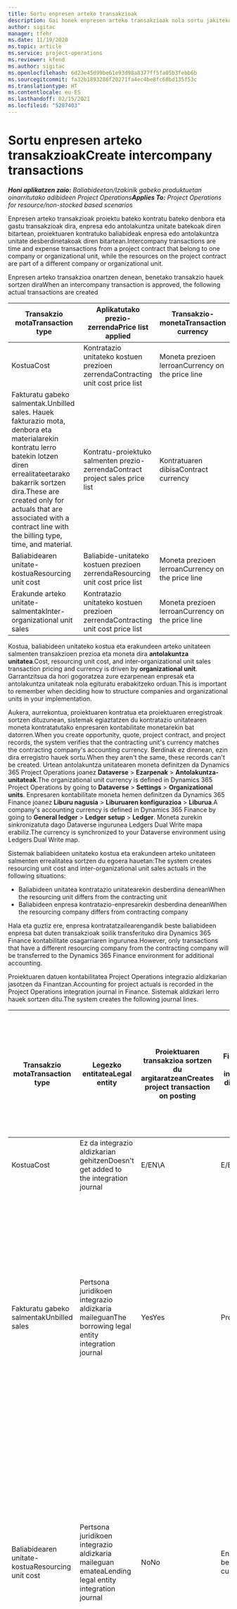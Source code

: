 ```yaml
---
title: Sortu enpresen arteko transakzioak
description: Gai honek enpresen arteko transakzioak nola sortu jakiteko informazioa eskaintzen du.
author: sigitac
manager: tfehr
ms.date: 11/19/2020
ms.topic: article
ms.service: project-operations
ms.reviewer: kfend
ms.author: sigitac
ms.openlocfilehash: 6d23e45d99be61e93d98a8377ff5fa05b3febb6b
ms.sourcegitcommit: fa32b1893286f20271fa4ec4be8fc68bd135f53c
ms.translationtype: HT
ms.contentlocale: eu-ES
ms.lasthandoff: 02/15/2021
ms.locfileid: "5287403"
---
```

# <a name="create-intercompany-transactions"></a><span data-ttu-id="b42e1-103">Sortu enpresen arteko transakzioak</span><span class="sxs-lookup"><span data-stu-id="b42e1-103">Create intercompany transactions</span></span>

<span data-ttu-id="b42e1-104">_**Honi aplikatzen zaio:** Baliabideetan/Izakinik gabeko produktuetan oinarritutako adibideen Project Operations_</span><span class="sxs-lookup"><span data-stu-id="b42e1-104">_**Applies To:** Project Operations for resource/non-stocked based scenarios_</span></span>

<span data-ttu-id="b42e1-105">Enpresen arteko transakzioak proiektu bateko kontratu bateko denbora eta gastu transakzioak dira, enpresa edo antolakuntza unitate batekoak diren bitartean, proiektuaren kontratuko baliabideak enpresa edo antolakuntza unitate desberdinetakoak diren bitartean.</span><span class="sxs-lookup"><span data-stu-id="b42e1-105">Intercompany transactions are time and expense transactions from a project contract that belong to one company or organizational unit, while the resources on the project contract are part of a different company or organizational unit.</span></span>

<span data-ttu-id="b42e1-106">Enpresen arteko transakzioa onartzen denean, benetako transakzio hauek sortzen dira</span><span class="sxs-lookup"><span data-stu-id="b42e1-106">When an intercompany transaction is approved, the following actual transactions are created</span></span>

| <span data-ttu-id="b42e1-107">**Transakzio mota**</span><span class="sxs-lookup"><span data-stu-id="b42e1-107">**Transaction type**</span></span> | <span data-ttu-id="b42e1-108">**Aplikatutako prezio-zerrenda**</span><span class="sxs-lookup"><span data-stu-id="b42e1-108">**Price list applied**</span></span> | <span data-ttu-id="b42e1-109">**Transakzio-moneta**</span><span class="sxs-lookup"><span data-stu-id="b42e1-109">**Transaction currency**</span></span> |
| --- | --- | --- |
| <span data-ttu-id="b42e1-110">Kostua</span><span class="sxs-lookup"><span data-stu-id="b42e1-110">Cost</span></span> | <span data-ttu-id="b42e1-111">Kontratazio unitateko kostuen prezioen zerrenda</span><span class="sxs-lookup"><span data-stu-id="b42e1-111">Contracting unit cost price list</span></span> | <span data-ttu-id="b42e1-112">Moneta prezioen lerroan</span><span class="sxs-lookup"><span data-stu-id="b42e1-112">Currency on the price line</span></span> |
| <span data-ttu-id="b42e1-113">Fakturatu gabeko salmentak.</span><span class="sxs-lookup"><span data-stu-id="b42e1-113">Unbilled sales.</span></span> <span data-ttu-id="b42e1-114">Hauek fakturazio mota, denbora eta materialarekin kontratu lerro batekin lotzen diren errealitateetarako bakarrik sortzen dira.</span><span class="sxs-lookup"><span data-stu-id="b42e1-114">These are created only for actuals that are associated with a contract line with the billing type, time, and material.</span></span> | <span data-ttu-id="b42e1-115">Kontratu-proiektuko salmenten prezio-zerrenda</span><span class="sxs-lookup"><span data-stu-id="b42e1-115">Contract project sales price list</span></span> | <span data-ttu-id="b42e1-116">Kontratuaren dibisa</span><span class="sxs-lookup"><span data-stu-id="b42e1-116">Contract currency</span></span> |
| <span data-ttu-id="b42e1-117">Baliabidearen unitate-kostua</span><span class="sxs-lookup"><span data-stu-id="b42e1-117">Resourcing unit cost</span></span> | <span data-ttu-id="b42e1-118">Baliabide-unitateko kostuen prezioen zerrenda</span><span class="sxs-lookup"><span data-stu-id="b42e1-118">Resourcing unit cost price list</span></span> | <span data-ttu-id="b42e1-119">Moneta prezioen lerroan</span><span class="sxs-lookup"><span data-stu-id="b42e1-119">Currency on the price line</span></span> |
| <span data-ttu-id="b42e1-120">Erakunde arteko unitate-salmentak</span><span class="sxs-lookup"><span data-stu-id="b42e1-120">Inter-organizational unit sales</span></span> | <span data-ttu-id="b42e1-121">Kontratazio unitateko kostuen prezioen zerrenda</span><span class="sxs-lookup"><span data-stu-id="b42e1-121">Contracting unit cost price list</span></span> | <span data-ttu-id="b42e1-122">Moneta prezioen lerroan</span><span class="sxs-lookup"><span data-stu-id="b42e1-122">Currency on the price line</span></span> |

<span data-ttu-id="b42e1-123">Kostua, baliabideen unitateko kostua eta erakundeen arteko unitateen salmenten transakzioen prezioa eta moneta dira **antolakuntza unitatea**.</span><span class="sxs-lookup"><span data-stu-id="b42e1-123">Cost, resourcing unit cost, and inter-organizational unit sales transaction pricing and currency is driven by **organizational unit**.</span></span> <span data-ttu-id="b42e1-124">Garrantzitsua da hori gogoratzea zure ezarpenean enpresak eta antolakuntza unitateak nola egituratu erabakitzeko orduan.</span><span class="sxs-lookup"><span data-stu-id="b42e1-124">This is important to remember when deciding how to structure companies and organizational units in your implementation.</span></span>

<span data-ttu-id="b42e1-125">Aukera, aurrekontua, proiektuaren kontratua eta proiektuaren erregistroak sortzen dituzunean, sistemak egiaztatzen du kontratazio unitatearen moneta kontratatutako enpresaren kontabilitate monetarekin bat datorren.</span><span class="sxs-lookup"><span data-stu-id="b42e1-125">When you create opportunity, quote, project contract, and project records, the system verifies that the contracting unit's currency matches the contracting company's accounting currency.</span></span> <span data-ttu-id="b42e1-126">Berdinak ez direnean, ezin dira erregistro hauek sortu.</span><span class="sxs-lookup"><span data-stu-id="b42e1-126">When they aren't the same, these records can't be created.</span></span> <span data-ttu-id="b42e1-127">Urtean antolakuntza unitatearen moneta definitzen da Dynamics 365 Project Operations joanez **Dataverse** > **Ezarpenak** > **Antolakuntza-unitateak**.</span><span class="sxs-lookup"><span data-stu-id="b42e1-127">The organizational unit currency is defined in Dynamics 365 Project Operations by going to **Dataverse** > **Settings** > **Organizational units**.</span></span> <span data-ttu-id="b42e1-128">Enpresaren kontabilitate moneta hemen definitzen da Dynamics 365 Finance joanez **Liburu nagusia** > **Liburuaren konfigurazioa** > **Liburua**.</span><span class="sxs-lookup"><span data-stu-id="b42e1-128">A company's accounting currency is defined in Dynamics 365 Finance by going to **General ledger** > **Ledger setup** > **Ledger**.</span></span> <span data-ttu-id="b42e1-129">Moneta zurekin sinkronizatuta dago Dataverse ingurunea Ledgers Dual Write mapa erabiliz.</span><span class="sxs-lookup"><span data-stu-id="b42e1-129">The currency is synchronized to your Dataverse environment using Ledgers Dual Write map.</span></span>

<span data-ttu-id="b42e1-130">Sistemak baliabideen unitateko kostua eta erakundeen arteko unitateen salmenten errealitatea sortzen du egoera hauetan:</span><span class="sxs-lookup"><span data-stu-id="b42e1-130">The system creates resourcing unit cost and inter-organizational unit sales actuals  in the following situations:</span></span>

  - <span data-ttu-id="b42e1-131">Baliabideen unitatea kontratazio unitatearekin desberdina denean</span><span class="sxs-lookup"><span data-stu-id="b42e1-131">When the resourcing unit differs from the contracting unit</span></span>
  - <span data-ttu-id="b42e1-132">Baliabideen enpresa kontratazio-enpresarekin desberdina denean</span><span class="sxs-lookup"><span data-stu-id="b42e1-132">When the resourcing company differs from contracting company</span></span>

<span data-ttu-id="b42e1-133">Hala eta guztiz ere, enpresa kontratatzailearengandik beste baliabideen enpresa bat duten transakzioak soilik transferituko dira Dynamics 365 Finance kontabilitate osagarriaren ingurunea.</span><span class="sxs-lookup"><span data-stu-id="b42e1-133">However, only transactions that have a different resourcing company from the contracting company will be transferred to the Dynamics 365 Finance environment for additional accounting.</span></span>

<span data-ttu-id="b42e1-134">Proiektuaren datuen kontabilitatea Project Operations integrazio aldizkarian jasotzen da Finantzan.</span><span class="sxs-lookup"><span data-stu-id="b42e1-134">Accounting for project actuals is recorded in the Project Operations integration journal in Finance.</span></span> <span data-ttu-id="b42e1-135">Sistemak aldizkari lerro hauek sortzen ditu.</span><span class="sxs-lookup"><span data-stu-id="b42e1-135">The system creates the following journal lines.</span></span>

| <span data-ttu-id="b42e1-136">**Transakzio mota**</span><span class="sxs-lookup"><span data-stu-id="b42e1-136">**Transaction type**</span></span> | <span data-ttu-id="b42e1-137">**Legezko entitatea**</span><span class="sxs-lookup"><span data-stu-id="b42e1-137">**Legal entity**</span></span> | <span data-ttu-id="b42e1-138">**Proiektuaren transakzioa sortzen du argitaratzean**</span><span class="sxs-lookup"><span data-stu-id="b42e1-138">**Creates project transaction on posting**</span></span> | <span data-ttu-id="b42e1-139">**Finantza-dimentsio lehenetsien inprimakia**</span><span class="sxs-lookup"><span data-stu-id="b42e1-139">**Financial dimensions default from**</span></span> | <span data-ttu-id="b42e1-140">**Fakturazio-salmenta lehenetsien gaineko zerga taldea eta fakturazio elementuen salmenten gaineko zerga taldea**</span><span class="sxs-lookup"><span data-stu-id="b42e1-140">**Default billing sales tax group and billing item sales tax group**</span></span> |
| --- | --- | --- | --- | --- |
| <span data-ttu-id="b42e1-141">Kostua</span><span class="sxs-lookup"><span data-stu-id="b42e1-141">Cost</span></span> | <span data-ttu-id="b42e1-142">Ez da integrazio aldizkarian gehitzen</span><span class="sxs-lookup"><span data-stu-id="b42e1-142">Doesn't get added to the integration journal</span></span> | <span data-ttu-id="b42e1-143">E/E</span><span class="sxs-lookup"><span data-stu-id="b42e1-143">N\A</span></span> | <span data-ttu-id="b42e1-144">E/E</span><span class="sxs-lookup"><span data-stu-id="b42e1-144">N\A</span></span> | <span data-ttu-id="b42e1-145">E/E</span><span class="sxs-lookup"><span data-stu-id="b42e1-145">N\A</span></span> |
| <span data-ttu-id="b42e1-146">Fakturatu gabeko salmentak</span><span class="sxs-lookup"><span data-stu-id="b42e1-146">Unbilled sales</span></span> | <span data-ttu-id="b42e1-147">Pertsona juridikoen integrazio aldizkaria maileguan</span><span class="sxs-lookup"><span data-stu-id="b42e1-147">The borrowing legal entity integration journal</span></span> | <span data-ttu-id="b42e1-148">Yes</span><span class="sxs-lookup"><span data-stu-id="b42e1-148">Yes</span></span> | <span data-ttu-id="b42e1-149">Project</span><span class="sxs-lookup"><span data-stu-id="b42e1-149">Project</span></span> | <span data-ttu-id="b42e1-150">**Fakturazio salmenten gaineko zerga taldea**: **Kontratuko bezeroan** oinarrituta</span><span class="sxs-lookup"><span data-stu-id="b42e1-150">**Billing sales tax group**: Based on the **contract customer**</span></span> <br/> <span data-ttu-id="b42e1-151">**Fakturazio elementuen salmenten gaineko zerga taldea**: Aldizkariaren lerroan dagoen pertsona juridikoaren proiektuaren kategoriatik</span><span class="sxs-lookup"><span data-stu-id="b42e1-151">**Billing item sales tax group**: From the current legal entity project category on the journal line</span></span> |
| <span data-ttu-id="b42e1-152">Baliabidearen unitate-kostua</span><span class="sxs-lookup"><span data-stu-id="b42e1-152">Resourcing unit cost</span></span> | <span data-ttu-id="b42e1-153">Pertsona juridikoen integrazio aldizkaria maileguan ematea</span><span class="sxs-lookup"><span data-stu-id="b42e1-153">Lending legal entity integration journal</span></span> | <span data-ttu-id="b42e1-154">No</span><span class="sxs-lookup"><span data-stu-id="b42e1-154">No</span></span> | <span data-ttu-id="b42e1-155">Enpresen arteko bezeroa</span><span class="sxs-lookup"><span data-stu-id="b42e1-155">Intercompany customer</span></span> | <span data-ttu-id="b42e1-156">**Fakturazio salmenten gaineko zerga taldea**: **Enpresen arteko bezeroan** oinarrituta</span><span class="sxs-lookup"><span data-stu-id="b42e1-156">**Billing sales tax group**: Based on the **intercompany customer**</span></span> <br/> <span data-ttu-id="b42e1-157">**Fakturazio elementuen salmenten gaineko zerga taldea**: Aldizkariaren lerroan dagoen pertsona juridikoaren proiektuaren kategoriatik</span><span class="sxs-lookup"><span data-stu-id="b42e1-157">**Billing item sales tax group**: From the current legal entity project category on the journal line</span></span> |
| <span data-ttu-id="b42e1-158">Erakunde arteko salmentak</span><span class="sxs-lookup"><span data-stu-id="b42e1-158">Inter-organizational sales</span></span> | <span data-ttu-id="b42e1-159">Pertsona juridikoen integrazio aldizkaria maileguan ematea</span><span class="sxs-lookup"><span data-stu-id="b42e1-159">Lending legal entity integration journal</span></span> | <span data-ttu-id="b42e1-160">No</span><span class="sxs-lookup"><span data-stu-id="b42e1-160">No</span></span> | <span data-ttu-id="b42e1-161">Enpresen arteko bezeroa</span><span class="sxs-lookup"><span data-stu-id="b42e1-161">Intercompany customer</span></span> | <span data-ttu-id="b42e1-162">**Fakturazio salmenten gaineko zerga taldea**: **Enpresen arteko bezeroan** oinarrituta</span><span class="sxs-lookup"><span data-stu-id="b42e1-162">**Billing sales tax group**: Based on the **intercompany customer**</span></span> <br/> <span data-ttu-id="b42e1-163">**Fakturazio elementuen salmenten gaineko zerga taldea**: Aldizkariaren lerroan dagoen pertsona juridikoaren proiektuaren kategoriatik</span><span class="sxs-lookup"><span data-stu-id="b42e1-163">**Billing item sales tax group**: From the current legal entity project category on the journal line</span></span> |

### <a name="example-intercompany-transactions"></a><span data-ttu-id="b42e1-164">Adibidez: enpresen arteko transakzioak</span><span class="sxs-lookup"><span data-stu-id="b42e1-164">Example: Intercompany transactions</span></span>

<span data-ttu-id="b42e1-165">Molly Clark, GBPMn lan egiten duen garatzaileak 10 orduko lana erregistratzen du USPM Adventure Works proiektu baten aurka, proiektuaren kudeatzaileak onartzen duena.</span><span class="sxs-lookup"><span data-stu-id="b42e1-165">Molly Clark, developer employed in GBPM records 10 hours of work against a USPM Adventure Works project, which is approved by the project manager.</span></span> <span data-ttu-id="b42e1-166">Garatzaileen GBPM kostua orduko 88 GBP da.</span><span class="sxs-lookup"><span data-stu-id="b42e1-166">Developer cost in GBPM is 88 GBP per hour.</span></span> <span data-ttu-id="b42e1-167">GBPM-k USPM 120 USD fakturatuko du garatzaileen orduko.</span><span class="sxs-lookup"><span data-stu-id="b42e1-167">GBPM will bill USPM 120 USD per developer hour.</span></span> <span data-ttu-id="b42e1-168">USPM-k bezeroari Adventure Works, 200 USD fakturatuko dio GBPM baliabideak egindako lana.</span><span class="sxs-lookup"><span data-stu-id="b42e1-168">USPM will bill the customer Adventure Works, 200 USD for work done by the GBPM resource.</span></span> <span data-ttu-id="b42e1-169">Informazio gehiago eskuratzeko, ikusi [Konfiguratu enpresa arteko fakturak](configure-intercompany-invoicing.md).</span><span class="sxs-lookup"><span data-stu-id="b42e1-169">For more information, see [Configure intercompany invoicing](configure-intercompany-invoicing.md).</span></span>

1. <span data-ttu-id="b42e1-170">Project Operations atalean, joan hona: **Baliabideak**, eta hautatu **Molly Clark** zerrendatik.</span><span class="sxs-lookup"><span data-stu-id="b42e1-170">In Project Operations, go to **Resources**, and select **Molly Clark** from the list.</span></span> <span data-ttu-id="b42e1-171">**Antolaketa** fitxako **Enpresa** eremuan, hautatu **GBPM**.</span><span class="sxs-lookup"><span data-stu-id="b42e1-171">On the **Scheduling** tab, in the **Company** field, select **GBPM**.</span></span>
2. <span data-ttu-id="b42e1-172">Joan **Salmentak** > **Bezeroak** aukerara, eta hautatu **Berria** Adventure Works-eko bezeroen erregistro berria sortzeko.</span><span class="sxs-lookup"><span data-stu-id="b42e1-172">Go to **Sales** > **Customers**, and select **New** to create a new customer record for Adventure Works.</span></span>
    1. <span data-ttu-id="b42e1-173">Ezarri enpresa **USPM** gisa.</span><span class="sxs-lookup"><span data-stu-id="b42e1-173">Set the company to **USPM**.</span></span>
    2. <span data-ttu-id="b42e1-174">Ezarri **Harreman mota** **Bezeroa** gisa.</span><span class="sxs-lookup"><span data-stu-id="b42e1-174">Set **Relationship type** to **Customer**.</span></span>
    3. <span data-ttu-id="b42e1-175">Aukeratu **10. bezero taldea - Etxekoa**.</span><span class="sxs-lookup"><span data-stu-id="b42e1-175">Select **Customer group 10 – Domestic**.</span></span>
    4. <span data-ttu-id="b42e1-176">Ezarri moneta **USD** gisa.</span><span class="sxs-lookup"><span data-stu-id="b42e1-176">Set currency to **USD**.</span></span>
    5. <span data-ttu-id="b42e1-177">Erregistroa gorde</span><span class="sxs-lookup"><span data-stu-id="b42e1-177">Save the record.</span></span>
3. <span data-ttu-id="b42e1-178">Joan **Salmentak** > **Proiektuen kontratuak** aukerara, eta sortu Adventure Works-en proiektuaren kontratu berria.</span><span class="sxs-lookup"><span data-stu-id="b42e1-178">Go to **Sales** > **Project Contracts** and create a new project contract for Adventure Works.</span></span>
    1. <span data-ttu-id="b42e1-179">Ezarri jabea den enpresa **USPM** eta kontratazio unitatea **Contoso Robotics US**.</span><span class="sxs-lookup"><span data-stu-id="b42e1-179">Set the owning company to **USPM** and the contracting unit to **Contoso Robotics US**.</span></span>
    2. <span data-ttu-id="b42e1-180">Aukeratu Adventure Works bezero gisa.</span><span class="sxs-lookup"><span data-stu-id="b42e1-180">Select Adventure Works as the customer.</span></span>
    3. <span data-ttu-id="b42e1-181">Aukeratu produktuen prezioen zerrenda eta gorde erregistroa.</span><span class="sxs-lookup"><span data-stu-id="b42e1-181">Select a product price list and save the record.</span></span>
    4. <span data-ttu-id="b42e1-182">**Kontratu-lerroak** fitxan, sortu kontratu lerro berria.</span><span class="sxs-lookup"><span data-stu-id="b42e1-182">On the **Contract Lines** tab, create a new contract line.</span></span> <span data-ttu-id="b42e1-183">Ezarri edozein izen eta hautatu **Denbora eta materialak** fakturazio metodo gisa.</span><span class="sxs-lookup"><span data-stu-id="b42e1-183">Set any name, and select **Time and Materials** as the billing method.</span></span>
    5. <span data-ttu-id="b42e1-184">Sortu proiektu berria eta lotu kontratu lerro honekin.</span><span class="sxs-lookup"><span data-stu-id="b42e1-184">Create a new project and associate it with this contract line.</span></span>
4. <span data-ttu-id="b42e1-185">Saioa hasi baliabide gisa, **Molly Clark**.</span><span class="sxs-lookup"><span data-stu-id="b42e1-185">Sign in as the resource, **Molly Clark**.</span></span> <span data-ttu-id="b42e1-186">Joan **Proiektuak** > **Denbora-sarrerak** aukerak, eta sortu Adventure Works proiektuaren denbora sarrera.</span><span class="sxs-lookup"><span data-stu-id="b42e1-186">Go to **Projects** > **Time entries**, and create a time entry for the Adventure Works project.</span></span>
5. <span data-ttu-id="b42e1-187">Saioa hasi proiektuaren kudeatzaile gisa.</span><span class="sxs-lookup"><span data-stu-id="b42e1-187">Sign in as the Project manager.</span></span> <span data-ttu-id="b42e1-188">Joan **Proiektuak** > **Onarpenak** aukerara, eta onartu Molly Clark-ek erregistratutako denbora sartzeko transakzioa.</span><span class="sxs-lookup"><span data-stu-id="b42e1-188">Go to **Projects** > **Approvals**, and approve the time entry transaction logged by Molly Clark.</span></span>
6. <span data-ttu-id="b42e1-189">Joan Adventure Works proiektura eta hautatu **Erlazionatuta** > **Benetakoak**.</span><span class="sxs-lookup"><span data-stu-id="b42e1-189">Navigate to the Adventure Works project and select **Related** > **Actuals**.</span></span> <span data-ttu-id="b42e1-190">Egiazko transakzio hauek sortzen dira.</span><span class="sxs-lookup"><span data-stu-id="b42e1-190">The following actuals transactions are created.</span></span>

| <span data-ttu-id="b42e1-191">**Transakzio mota**</span><span class="sxs-lookup"><span data-stu-id="b42e1-191">**Transaction type**</span></span> | <span data-ttu-id="b42e1-192">**Prezioa**</span><span class="sxs-lookup"><span data-stu-id="b42e1-192">**Price**</span></span> | <span data-ttu-id="b42e1-193">**Transakzio-moneta**</span><span class="sxs-lookup"><span data-stu-id="b42e1-193">**Transaction currency**</span></span> | <span data-ttu-id="b42e1-194">**Zenbatekoa**</span><span class="sxs-lookup"><span data-stu-id="b42e1-194">**Amount**</span></span> |
| --- | --- | --- | --- |
| <span data-ttu-id="b42e1-195">Kostua</span><span class="sxs-lookup"><span data-stu-id="b42e1-195">Cost</span></span> | <span data-ttu-id="b42e1-196">120</span><span class="sxs-lookup"><span data-stu-id="b42e1-196">120</span></span> | <span data-ttu-id="b42e1-197">USD</span><span class="sxs-lookup"><span data-stu-id="b42e1-197">USD</span></span> | <span data-ttu-id="b42e1-198">1200</span><span class="sxs-lookup"><span data-stu-id="b42e1-198">1200</span></span> |
| <span data-ttu-id="b42e1-199">Fakturatu gabeko salmentak</span><span class="sxs-lookup"><span data-stu-id="b42e1-199">Unbilled sales</span></span> | <span data-ttu-id="b42e1-200">200</span><span class="sxs-lookup"><span data-stu-id="b42e1-200">200</span></span> | <span data-ttu-id="b42e1-201">USD</span><span class="sxs-lookup"><span data-stu-id="b42e1-201">USD</span></span> | <span data-ttu-id="b42e1-202">2000</span><span class="sxs-lookup"><span data-stu-id="b42e1-202">2000</span></span> |
| <span data-ttu-id="b42e1-203">Baliabidearen unitate-kostua</span><span class="sxs-lookup"><span data-stu-id="b42e1-203">Resourcing unit cost</span></span> | <span data-ttu-id="b42e1-204">88</span><span class="sxs-lookup"><span data-stu-id="b42e1-204">88</span></span> | <span data-ttu-id="b42e1-205">GBP</span><span class="sxs-lookup"><span data-stu-id="b42e1-205">GBP</span></span> | <span data-ttu-id="b42e1-206">880</span><span class="sxs-lookup"><span data-stu-id="b42e1-206">880</span></span> |
| <span data-ttu-id="b42e1-207">Erakunde arteko unitate-salmentak</span><span class="sxs-lookup"><span data-stu-id="b42e1-207">Inter-org unit sales</span></span> | <span data-ttu-id="b42e1-208">120</span><span class="sxs-lookup"><span data-stu-id="b42e1-208">120</span></span> | <span data-ttu-id="b42e1-209">USD</span><span class="sxs-lookup"><span data-stu-id="b42e1-209">USD</span></span> | <span data-ttu-id="b42e1-210">1200</span><span class="sxs-lookup"><span data-stu-id="b42e1-210">1200</span></span> |

7. <span data-ttu-id="b42e1-211">Hasi saioa USPM kontulari gisa.</span><span class="sxs-lookup"><span data-stu-id="b42e1-211">Sign in as a USPM accountant.</span></span> <span data-ttu-id="b42e1-212">Ireki Project Operations-en Finantza instantzia, eta hautatu enpresa **USPM**.</span><span class="sxs-lookup"><span data-stu-id="b42e1-212">Open the Finance instance of Project Operations, and select the company **USPM**.</span></span> 
8. <span data-ttu-id="b42e1-213">Joan **Proiektuen kudeaketa eta kontabilitatea** > **Aldizkakoa** > **Project Operations Customer Engagement-en** > **Inportatu eszenaratzetik** eta hautatu aldian aldiko prozesua abiarazteko.</span><span class="sxs-lookup"><span data-stu-id="b42e1-213">Go to **Project management and accounting** > **Periodic** > **Project Operations on Customer Engagement** > **Import from staging** and select to run the periodic process.</span></span> <span data-ttu-id="b42e1-214">Aldian-aldiko prozesu honek Project Operations Integration aldizkaria beteko du.</span><span class="sxs-lookup"><span data-stu-id="b42e1-214">This periodic process will fill in Project Operations Integration journal.</span></span>
9. <span data-ttu-id="b42e1-215">Joan **Proiektuen kudeaketa eta kontabilitatea** > **Aldizkariak** > **Project Operations integrazio aldizkaria** eta aldizkari lerroak berrikusi.</span><span class="sxs-lookup"><span data-stu-id="b42e1-215">Go to **Project management and accounting** > **Journals** > **Project Operations integration journal** and review the journal lines.</span></span> <span data-ttu-id="b42e1-216">Sistemak lerro hauek sortzen ditu.</span><span class="sxs-lookup"><span data-stu-id="b42e1-216">The system creates the following line.</span></span>

    | <span data-ttu-id="b42e1-217">**Transakzio mota**</span><span class="sxs-lookup"><span data-stu-id="b42e1-217">**Transaction type**</span></span> | <span data-ttu-id="b42e1-218">**Prezioa**</span><span class="sxs-lookup"><span data-stu-id="b42e1-218">**Price**</span></span> | <span data-ttu-id="b42e1-219">**Transakzio-moneta**</span><span class="sxs-lookup"><span data-stu-id="b42e1-219">**Transaction currency**</span></span> | <span data-ttu-id="b42e1-220">**Zenbatekoa**</span><span class="sxs-lookup"><span data-stu-id="b42e1-220">**Amount**</span></span> |
    | --- | --- | --- | --- |
    | <span data-ttu-id="b42e1-221">Fakturatu gabeko salmentak</span><span class="sxs-lookup"><span data-stu-id="b42e1-221">Unbilled sales</span></span> | <span data-ttu-id="b42e1-222">200</span><span class="sxs-lookup"><span data-stu-id="b42e1-222">200</span></span> | <span data-ttu-id="b42e1-223">USD</span><span class="sxs-lookup"><span data-stu-id="b42e1-223">USD</span></span> | <span data-ttu-id="b42e1-224">2000</span><span class="sxs-lookup"><span data-stu-id="b42e1-224">2000</span></span> |

    <span data-ttu-id="b42e1-225">Sistema proiektu honetarako diru-sarrerak lortzeko konfiguratuta badago, honako hau argitaratuko da:</span><span class="sxs-lookup"><span data-stu-id="b42e1-225">If the system is set up to accrue revenue for this project, the following is posted:</span></span>

    - <span data-ttu-id="b42e1-226">Zordunketa: proiektua - WIP salmenten balioa 200 USD</span><span class="sxs-lookup"><span data-stu-id="b42e1-226">Debit: Project – WIP sales value 200 USD</span></span>
    - <span data-ttu-id="b42e1-227">Kreditua: proiektua - Metatutako diru-sarrerak 200 USD</span><span class="sxs-lookup"><span data-stu-id="b42e1-227">Credit: Project – Accrued Revenue 200 USD</span></span>

    <span data-ttu-id="b42e1-228">Fakturarik gabeko salmenta hau fakturatzeko prest dago.</span><span class="sxs-lookup"><span data-stu-id="b42e1-228">This unbilled sale is now ready for invoicing.</span></span> <span data-ttu-id="b42e1-229">Adventure Works bezeroaren faktura ekonomikoki bidal daiteke behar denean.</span><span class="sxs-lookup"><span data-stu-id="b42e1-229">The invoice for the customer Adventure Works can be financially posted when needed.</span></span>

10. <span data-ttu-id="b42e1-230">Hasi saioa **GBPM** kontulari gisa.</span><span class="sxs-lookup"><span data-stu-id="b42e1-230">Sign in as the **GBPM** accountant.</span></span> <span data-ttu-id="b42e1-231">Ireki Project Operations-en Finantza instantzia, eta ireki enpresa, **GBPM**.</span><span class="sxs-lookup"><span data-stu-id="b42e1-231">Open the Finance instance of Project Operations, and open the company, **GBPM**.</span></span> 
11. <span data-ttu-id="b42e1-232">Joan **Proiektuen kudeaketa eta kontabilitatea** > **Aldizkakoa** > **Project Operations Customer Engagement-en** > **Inportatu eszenaratzetik** eta abiarazi aldiko prozesua Project Operations-en integrazio-egunkaria betetzeko.</span><span class="sxs-lookup"><span data-stu-id="b42e1-232">Go to **Project management and accounting** > **Periodic** > **Project Operations on Customer Engagement** > **Import from staging** and run the periodic process to  fill in Project Operations Integration journal.</span></span>
12. <span data-ttu-id="b42e1-233">Joan **Proiektuen kudeaketa eta kontabilitatea** > **Aldizkariak** > **Project Operations integrazio aldizkaria** eta lerroak berrikusi.</span><span class="sxs-lookup"><span data-stu-id="b42e1-233">Go to **Project management and accounting** > **Journals** > **Project Operations integration journal** and review the lines.</span></span> <span data-ttu-id="b42e1-234">Sistemak lerro hau sortzen du.</span><span class="sxs-lookup"><span data-stu-id="b42e1-234">The system creates the following lines.</span></span>

    | <span data-ttu-id="b42e1-235">**Transakzio mota**</span><span class="sxs-lookup"><span data-stu-id="b42e1-235">**Transaction type**</span></span> | <span data-ttu-id="b42e1-236">**Prezioa**</span><span class="sxs-lookup"><span data-stu-id="b42e1-236">**Price**</span></span> | <span data-ttu-id="b42e1-237">**Transakzio-moneta**</span><span class="sxs-lookup"><span data-stu-id="b42e1-237">**Transaction currency**</span></span> | <span data-ttu-id="b42e1-238">**Zenbatekoa**</span><span class="sxs-lookup"><span data-stu-id="b42e1-238">**Amount**</span></span> |
    | --- | --- | --- | --- |
    | <span data-ttu-id="b42e1-239">Baliabidearen unitate-kostua</span><span class="sxs-lookup"><span data-stu-id="b42e1-239">Resourcing unit cost</span></span> | <span data-ttu-id="b42e1-240">88</span><span class="sxs-lookup"><span data-stu-id="b42e1-240">88</span></span> | <span data-ttu-id="b42e1-241">GBP</span><span class="sxs-lookup"><span data-stu-id="b42e1-241">GBP</span></span> | <span data-ttu-id="b42e1-242">880</span><span class="sxs-lookup"><span data-stu-id="b42e1-242">880</span></span> |
    | <span data-ttu-id="b42e1-243">Erakunde arteko unitate-salmentak</span><span class="sxs-lookup"><span data-stu-id="b42e1-243">Inter-org unit sales</span></span> | <span data-ttu-id="b42e1-244">120</span><span class="sxs-lookup"><span data-stu-id="b42e1-244">120</span></span> | <span data-ttu-id="b42e1-245">USD</span><span class="sxs-lookup"><span data-stu-id="b42e1-245">USD</span></span> | <span data-ttu-id="b42e1-246">1200</span><span class="sxs-lookup"><span data-stu-id="b42e1-246">1200</span></span> |

    <span data-ttu-id="b42e1-247">Erregistro horiek argitaratzeak honako bono transakzio hauek eragiten ditu:</span><span class="sxs-lookup"><span data-stu-id="b42e1-247">Posting these records result in the following voucher transactions:</span></span>

    - <span data-ttu-id="b42e1-248">Zordunketa: proiektuak 88 GBP balio ditu</span><span class="sxs-lookup"><span data-stu-id="b42e1-248">Debit: Project cost 88 GBP</span></span>
    - <span data-ttu-id="b42e1-249">Kreditua: Nominen esleipena 88 GBP</span><span class="sxs-lookup"><span data-stu-id="b42e1-249">Credit: Payroll allocation 88 GBP</span></span>

    <span data-ttu-id="b42e1-250">Sistema proiektu honetarako enpresa arteko diru-sarrerak lortzeko konfiguratuta badago, honako hau argitaratuko da:</span><span class="sxs-lookup"><span data-stu-id="b42e1-250">If system is set up to accrue intercompany revenue, the following is posted:</span></span>

    - <span data-ttu-id="b42e1-251">Zordunketa: proiektua - WIP salmenten balioa 120 USD</span><span class="sxs-lookup"><span data-stu-id="b42e1-251">Debit: Project – WIP sales value 120 USD</span></span>
    - <span data-ttu-id="b42e1-252">Kreditua: proiektua - Metatutako diru-sarrerak 120 USD</span><span class="sxs-lookup"><span data-stu-id="b42e1-252">Credit: Project – Accrued Revenue 120 USD</span></span>

    <span data-ttu-id="b42e1-253">Sistema enpresaren bezeroen arteko faktura sortzeko prest dago.</span><span class="sxs-lookup"><span data-stu-id="b42e1-253">The system is now ready to create an intercompany customer invoice.</span></span>


[!INCLUDE[footer-include](../includes/footer-banner.md)]